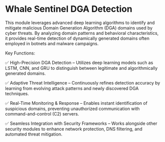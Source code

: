 # Whale Sentinel DGA Detection

This module leverages advanced deep learning algorithms to identify and mitigate malicious Domain Generation Algorithm (DGA) domains used by cyber threats. By analyzing domain patterns and behavioral characteristics, it provides real-time detection of dynamically generated domains often employed in botnets and malware campaigns.

Key Functions:

✅ High-Precision DGA Detection – Utilizes deep learning models such as LSTM, CNN, and GRU to distinguish between legitimate and algorithmically generated domains.

✅ Adaptive Threat Intelligence – Continuously refines detection accuracy by learning from evolving attack patterns and newly discovered DGA techniques.

✅ Real-Time Monitoring & Response – Enables instant identification of suspicious domains, preventing unauthorized communication with command-and-control (C2) servers.

✅ Seamless Integration with Security Frameworks – Works alongside other security modules to enhance network protection, DNS filtering, and automated threat mitigation.